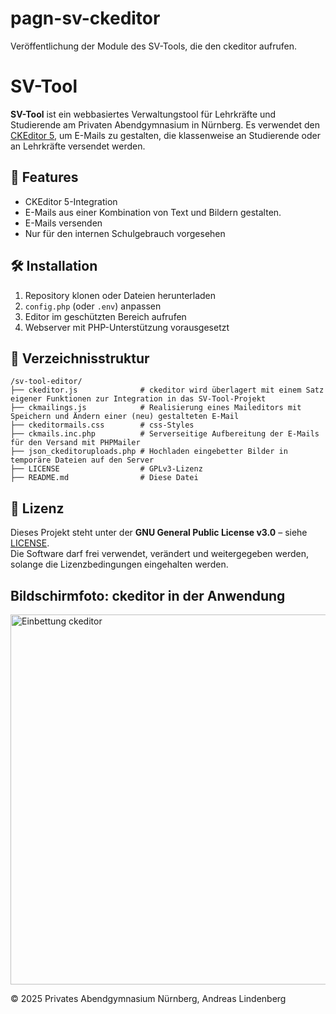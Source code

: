 # pagn-sv-ckeditor
Veröffentlichung der Module des SV-Tools, die den ckeditor aufrufen.

# SV-Tool

**SV-Tool** ist ein webbasiertes Verwaltungstool für Lehrkräfte und Studierende am Privaten Abendgymnasium in Nürnberg.
Es verwendet den [CKEditor 5](https://ckeditor.com/ckeditor-5/), um E-Mails zu gestalten, die klassenweise an Studierende
oder an Lehrkräfte versendet werden.

## 🔧 Features

- CKEditor 5-Integration
- E-Mails aus einer Kombination von Text und Bildern gestalten.
- E-Mails versenden
- Nur für den internen Schulgebrauch vorgesehen

## 🛠️ Installation

1. Repository klonen oder Dateien herunterladen
2. `config.php` (oder `.env`) anpassen
3. Editor im geschützten Bereich aufrufen
4. Webserver mit PHP-Unterstützung vorausgesetzt

## 📂 Verzeichnisstruktur

```
/sv-tool-editor/
├── ckeditor.js              # ckeditor wird überlagert mit einem Satz eigener Funktionen zur Integration in das SV-Tool-Projekt
├── ckmailings.js            # Realisierung eines Maileditors mit Speichern und Ändern einer (neu) gestalteten E-Mail
├── ckeditormails.css        # css-Styles
├── ckmails.inc.php          # Serverseitige Aufbereitung der E-Mails für den Versand mit PHPMailer
├── json_ckeditoruploads.php # Hochladen eingebetter Bilder in temporäre Dateien auf den Server
├── LICENSE                  # GPLv3-Lizenz
├── README.md                # Diese Datei
```

## 📜 Lizenz

Dieses Projekt steht unter der **GNU General Public License v3.0** – siehe [LICENSE](./LICENSE).  
Die Software darf frei verwendet, verändert und weitergegeben werden, solange die Lizenzbedingungen eingehalten werden.

## Bildschirmfoto: ckeditor in der Anwendung
<img width="691" height="592" alt="Einbettung ckeditor" src="https://github.com/user-attachments/assets/ae11b27f-c463-4175-9db4-365332447fc8" />

© 2025 Privates Abendgymnasium Nürnberg, Andreas Lindenberg  

